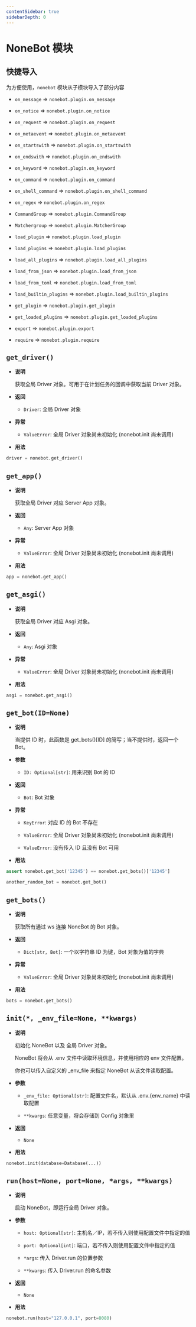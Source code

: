 ```yaml
---
contentSidebar: true
sidebarDepth: 0
---
```


# NoneBot 模块

## 快捷导入

为方便使用，`nonebot` 模块从子模块导入了部分内容


* `on_message` => `nonebot.plugin.on_message`


* `on_notice` => `nonebot.plugin.on_notice`


* `on_request` => `nonebot.plugin.on_request`


* `on_metaevent` => `nonebot.plugin.on_metaevent`


* `on_startswith` => `nonebot.plugin.on_startswith`


* `on_endswith` => `nonebot.plugin.on_endswith`


* `on_keyword` => `nonebot.plugin.on_keyword`


* `on_command` => `nonebot.plugin.on_command`


* `on_shell_command` => `nonebot.plugin.on_shell_command`


* `on_regex` => `nonebot.plugin.on_regex`


* `CommandGroup` => `nonebot.plugin.CommandGroup`


* `Matchergroup` => `nonebot.plugin.MatcherGroup`


* `load_plugin` => `nonebot.plugin.load_plugin`


* `load_plugins` => `nonebot.plugin.load_plugins`


* `load_all_plugins` => `nonebot.plugin.load_all_plugins`


* `load_from_json` => `nonebot.plugin.load_from_json`


* `load_from_toml` => `nonebot.plugin.load_from_toml`


* `load_builtin_plugins` => `nonebot.plugin.load_builtin_plugins`


* `get_plugin` => `nonebot.plugin.get_plugin`


* `get_loaded_plugins` => `nonebot.plugin.get_loaded_plugins`


* `export` => `nonebot.plugin.export`


* `require` => `nonebot.plugin.require`


## `get_driver()`


* **说明**

    获取全局 Driver 对象。可用于在计划任务的回调中获取当前 Driver 对象。



* **返回**

    
    * `Driver`: 全局 Driver 对象



* **异常**

    
    * `ValueError`: 全局 Driver 对象尚未初始化 (nonebot.init 尚未调用)



* **用法**


```python
driver = nonebot.get_driver()
```


## `get_app()`


* **说明**

    获取全局 Driver 对应 Server App 对象。



* **返回**

    
    * `Any`: Server App 对象



* **异常**

    
    * `ValueError`: 全局 Driver 对象尚未初始化 (nonebot.init 尚未调用)



* **用法**


```python
app = nonebot.get_app()
```


## `get_asgi()`


* **说明**

    获取全局 Driver 对应 Asgi 对象。



* **返回**

    
    * `Any`: Asgi 对象



* **异常**

    
    * `ValueError`: 全局 Driver 对象尚未初始化 (nonebot.init 尚未调用)



* **用法**


```python
asgi = nonebot.get_asgi()
```


## `get_bot(ID=None)`


* **说明**

    当提供 ID 时，此函数是 get_bots()[ID] 的简写；当不提供时，返回一个 Bot。



* **参数**

    
    * `ID: Optional[str]`: 用来识别 Bot 的 ID



* **返回**

    
    * `Bot`: Bot 对象



* **异常**

    
    * `KeyError`: 对应 ID 的 Bot 不存在


    * `ValueError`: 全局 Driver 对象尚未初始化 (nonebot.init 尚未调用)


    * `ValueError`: 没有传入 ID 且没有 Bot 可用



* **用法**


```python
assert nonebot.get_bot('12345') == nonebot.get_bots()['12345']

another_random_bot = nonebot.get_bot()
```


## `get_bots()`


* **说明**

    获取所有通过 ws 连接 NoneBot 的 Bot 对象。



* **返回**

    
    * `Dict[str, Bot]`: 一个以字符串 ID 为键，Bot 对象为值的字典



* **异常**

    
    * `ValueError`: 全局 Driver 对象尚未初始化 (nonebot.init 尚未调用)



* **用法**


```python
bots = nonebot.get_bots()
```


## `init(*, _env_file=None, **kwargs)`


* **说明**

    初始化 NoneBot 以及 全局 Driver 对象。

    NoneBot 将会从 .env 文件中读取环境信息，并使用相应的 env 文件配置。

    你也可以传入自定义的 _env_file 来指定 NoneBot 从该文件读取配置。



* **参数**

    
    * `_env_file: Optional[str]`: 配置文件名，默认从 .env.{env_name} 中读取配置


    * `**kwargs`: 任意变量，将会存储到 Config 对象里



* **返回**

    
    * `None`



* **用法**


```python
nonebot.init(database=Database(...))
```


## `run(host=None, port=None, *args, **kwargs)`


* **说明**

    启动 NoneBot，即运行全局 Driver 对象。



* **参数**

    
    * `host: Optional[str]`: 主机名／IP，若不传入则使用配置文件中指定的值


    * `port: Optional[int]`: 端口，若不传入则使用配置文件中指定的值


    * `*args`: 传入 Driver.run 的位置参数


    * `**kwargs`: 传入 Driver.run 的命名参数



* **返回**

    
    * `None`



* **用法**


```python
nonebot.run(host="127.0.0.1", port=8080)
```
